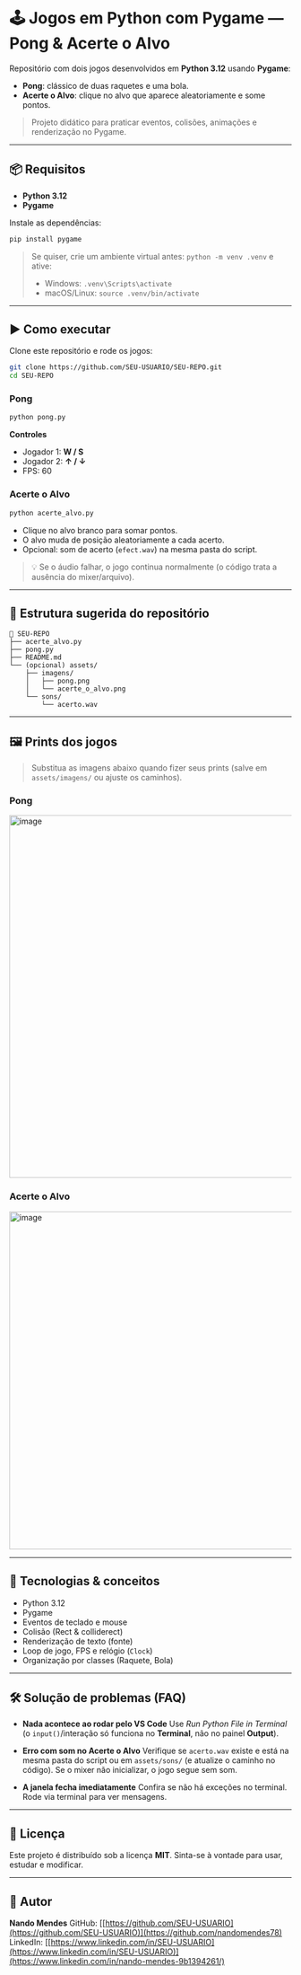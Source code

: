 # 🕹️ Jogos em Python com Pygame — Pong & Acerte o Alvo

Repositório com dois jogos desenvolvidos em **Python 3.12** usando **Pygame**:
- **Pong**: clássico de duas raquetes e uma bola.
- **Acerte o Alvo**: clique no alvo que aparece aleatoriamente e some pontos.

> Projeto didático para praticar eventos, colisões, animações e renderização no Pygame.

---

## 📦 Requisitos

- **Python 3.12**
- **Pygame**
  
Instale as dependências:
```bash
pip install pygame
````

> Se quiser, crie um ambiente virtual antes: `python -m venv .venv` e ative:
>
> * Windows: `.venv\Scripts\activate`
> * macOS/Linux: `source .venv/bin/activate`

---

## ▶️ Como executar

Clone este repositório e rode os jogos:

```bash
git clone https://github.com/SEU-USUARIO/SEU-REPO.git
cd SEU-REPO
```

### Pong

```bash
python pong.py
```

**Controles**

* Jogador 1: **W / S**
* Jogador 2: **↑ / ↓**
* FPS: 60

### Acerte o Alvo

```bash
python acerte_alvo.py
```

* Clique no alvo branco para somar pontos.
* O alvo muda de posição aleatoriamente a cada acerto.
* Opcional: som de acerto (`efect.wav`) na mesma pasta do script.

> 💡 Se o áudio falhar, o jogo continua normalmente (o código trata a ausência do mixer/arquivo).

---

## 🧱 Estrutura sugerida do repositório

```
📁 SEU-REPO
├── acerte_alvo.py
├── pong.py
├── README.md
└── (opcional) assets/
    ├── imagens/
    │   ├── pong.png
    │   └── acerte_o_alvo.png
    └── sons/
        └── acerto.wav
```

---

## 🖼️ Prints dos jogos

> Substitua as imagens abaixo quando fizer seus prints (salve em `assets/imagens/` ou ajuste os caminhos).

### Pong
<img width="1273" height="646" alt="image" src="https://github.com/user-attachments/assets/b34a4f13-13f6-4766-998b-73292c9aaf23" />


### Acerte o Alvo
<img width="1268" height="602" alt="image" src="https://github.com/user-attachments/assets/0a6db0fc-e10a-42e0-aaa9-b2785385f18c" />


---

## 🧩 Tecnologias & conceitos

* Python 3.12
* Pygame
* Eventos de teclado e mouse
* Colisão (Rect & colliderect)
* Renderização de texto (fonte)
* Loop de jogo, FPS e relógio (`Clock`)
* Organização por classes (Raquete, Bola)

---

## 🛠️ Solução de problemas (FAQ)

* **Nada acontece ao rodar pelo VS Code**
  Use *Run Python File in Terminal* (o `input()`/interação só funciona no **Terminal**, não no painel **Output**).

* **Erro com som no Acerte o Alvo**
  Verifique se `acerto.wav` existe e está na mesma pasta do script ou em `assets/sons/` (e atualize o caminho no código).
  Se o mixer não inicializar, o jogo segue sem som.

* **A janela fecha imediatamente**
  Confira se não há exceções no terminal. Rode via terminal para ver mensagens.

---

## 📄 Licença

Este projeto é distribuído sob a licença **MIT**.
Sinta-se à vontade para usar, estudar e modificar.

---

## 👤 Autor

**Nando Mendes**
GitHub: [[https://github.com/SEU-USUARIO](https://github.com/SEU-USUARIO)](https://github.com/nandomendes78)
LinkedIn: [[https://www.linkedin.com/in/SEU-USUARIO](https://www.linkedin.com/in/SEU-USUARIO)](https://www.linkedin.com/in/nando-mendes-9b1394261/)





